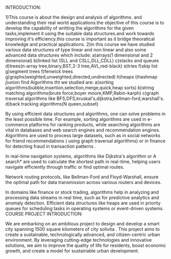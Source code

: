 INTRODUCTION:

1)This course is about the design and analysis of algorithms. and understanding their real world applications.the objective of this course is to develop the capability of writting the algorithms for the given tasks,implement it using the suitable data structures.and work towards improving it's efficiency.this course is important as it bridge theoratical knowledge and practical applications. 2)in this course we have studied various data structures of type linear and non linear and also some advanced data structures which include: a)arrays(1 dimensional and 2 dimensional) b)linked list (SLL and CSLL,DLL,CDLL) c)stacks and queues d)trees(n-array tree,binary,BST,2-3 tree,AVL,red-black) e)tries f)skip list g)segment trees f)fenwick trees g)graphs(weighted,unweighted,directed,undirected) h)heaps i)hashmap j)union find Algorithms tht we studied are: a)sorting algorithms(bubble,insertion,selection,merge,quick,heap sorts) b)string matching algorithms(brute force,boyer moore,KMP,Rabin-karph) c)graph traversal algorithms like BFS,DFS,kruskal's,dijkstra,bellman-ford,warshall's. d)back tracking algorithms(N queen,subset)

By using efficient data structures and algorithms, one can solve problems in the least possible time. For example, sorting algorithms are used in e-commerce platforms for ranking products, while searching algorithms are vital in databases and web search engines and recommendation engines.
Algorithms are used to process large datasets, such as in social networks for friend recommendations ( using graph traversal algorithms) or in finance for detecting fraud in transaction patterns .

In real-time navigation systems, algorithms like Dijkstra's algorithm or A search* are used to calculate the shortest path in real-time, helping users navigate efficiently through traffic or find optimal routes.

Network routing protocols, like Bellman-Ford and Floyd-Warshall, ensure the optimal path for data transmission across various routers and devices.

In domains like finance or stock trading, algorithms help in analyzing and processing data streams in real time, such as for predictive analytics and anomaly detection. Efficient data structures like heaps are used in priority queues for scheduling tasks in operating systems or event-driven systems. COURSE PROJECT INTRODUCTION:

We are embarking on an ambitious project to design and develop a smart city spanning 1500 square kilometers of city solivita . This project aims to create a sustainable, technologically advanced, and citizen-centric urban environment. By leveraging cutting-edge technologies and innovative solutions, we aim to improve the quality of life for residents, boost economic growth, and create a model for sustainable urban development.
